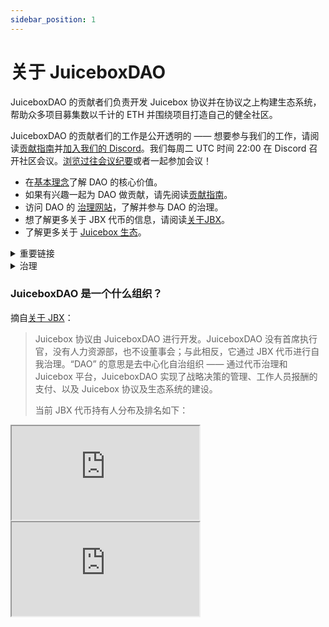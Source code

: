 ```yaml
---
sidebar_position: 1
---
```


# 关于 JuiceboxDAO

JuiceboxDAO 的贡献者们负责开发 Juicebox 协议并在协议之上构建生态系统，帮助众多项目募集数以千计的 ETH 并围绕项目打造自己的健全社区。

JuiceboxDAO 的贡献者们的工作是公开透明的 —— 想要参与我们的工作，请阅读[贡献指南](contribute)并[加入我们的 Discord](https://discord.gg/juicebox)。我们每周二 UTC 时间 22:00 在 Discord 召开社区会议。[浏览过往会议纪要](/town-hall)或者一起参加会议！

- 在[基本理念](foundation)了解 DAO 的核心价值。
- 如果有兴趣一起为 DAO 做贡献，请先阅读[贡献指南](contribute)。
- 访问 DAO 的 [治理网站](https://jbdao.org)，了解并参与 DAO 的治理。
- 想了解更多关于 JBX 代币的信息，请阅读[关于JBX](/dao/jbx/)。
- 了解更多关于 [Juicebox 生态](/user/resources/ecosystem/)。

<details>


<summary>重要链接</summary>

#### 网站

[Juicebox.money](https://juicebox.money/)<br/>
[ Juicebox.money Goerli 测试网](https://goerli.juicebox.money/)<br/>
[JuiceboxDAO v1 项目](https://juicebox.money/p/juicebox)<br/>
[JuiceboxDAO v2 / v3 项目](https://juicebox.money/@juicebox)

#### 社区

[Discord](https://discord.gg/juicebox)<br/>
[推特](https://twitter.com/juiceboxETH)<br/>
[Cryptovoxels 休息厅](http://juicebox.lexicondevils.xyz/)<br/>
[YouTube 主页](https://www.youtube.com/c/juiceboxdao)

#### 资源

[Github](https://github.com/jbx-protocol)<br/>
[数据分析](reference/analytics/)<br/>
[JuiceTool](https://juicetool.xyz/)<br/>
[Notion](https://juicebox.notion.site/Juicebox-Notion-7b2436cec0c145c88b3efa0376c6dba3)<br/>
[品牌工具箱](/user/brand-kit/)

</details>

<details>

<summary>治理</summary>

JuiceboxDAO 的治理以 [14 天为一个周期](process) —— 提案先在 Discord 接受”温度测试“，然后在 DAO 的 [Snapshot 空间](https://snapshot.org/#/jbdao.eth)进行投票选举。你可以在我们的治理网站 [jbdao.org](https://jbdao.org) 跟进整个流程，或者浏览我们的[治理流程](process)了解更多。

#### 主要链接

[治理网站](https://jbdao.org)<br/>
[Juicebox Snapshot 空间](https://snapshot.org/#/jbdao.eth)<br/>
[Snapshot 委托投票](https://vote.juicebox.money/#/delegate/jbdao.eth)

#### 资源

[如何撰写治理提案](proposals)<br/>
[治理流程](process)
[JuiceboxDAO 基本理念](foundation)

</details>

### JuiceboxDAO 是一个什么组织？

摘自[关于 JBX](/dao/jbx/)：

> Juicebox 协议由 JuiceboxDAO 进行开发。JuiceboxDAO 没有首席执行官，没有人力资源部，也不设董事会；与此相反，它通过 JBX 代币进行自我治理。“DAO” 的意思是去中心化自治组织 —— 通过代币治理和 Juicebox 平台，JuiceboxDAO 实现了战略决策的管理、工作人员报酬的支付、以及 Juicebox 协议及生态系统的建设。
>
> 当前 JBX 代币持有人分布及排名如下：

<style>{`iframe {
  width: 100%;
  min-height: 400px;
  display: inline-block;
  background-color: #f5f5f5;
  border-radius: 5px;
}

.wrapper {
  display: grid;
  gap: 20px;
}

`}</style>

<div class="wrapper">
  <iframe src="https://dune.com/embeds/2331798/3817364"></iframe>
  <iframe src="https://dune.com/embeds/2331798/3817394"></iframe>
</div>


